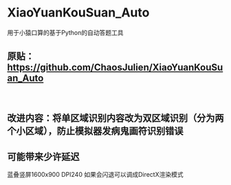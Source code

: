 

# XiaoYuanKouSuan_Auto

用于小猿口算的基于Python的自动答题工具
## 原贴：https://github.com/ChaosJulien/XiaoYuanKouSuan_Auto  

<!-- PROJECT LOGO -->
<br />


## 改进内容：将单区域识别内容改为双区域识别（分为两个小区域），防止模拟器发病鬼画符识别错误
## 可能带来少许延迟  
蓝叠竖屏1600x900 DPI240
如果会闪退可以调成DirectX渲染模式

